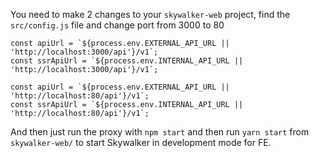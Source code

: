 You need to make 2 changes to your `skywalker-web` project, find the `src/config.js` file and change port from 3000 to 80
```
const apiUrl = `${process.env.EXTERNAL_API_URL || 'http://localhost:3000/api'}/v1`;
const ssrApiUrl = `${process.env.INTERNAL_API_URL || 'http://localhost:3000/api'}/v1`;
```

```
const apiUrl = `${process.env.EXTERNAL_API_URL || 'http://localhost:80/api'}/v1`;
const ssrApiUrl = `${process.env.INTERNAL_API_URL || 'http://localhost:80/api'}/v1`;
```
And then just run the proxy with `npm start` and then run `yarn start` from `skywalker-web/` to start Skywalker in development mode for FE.